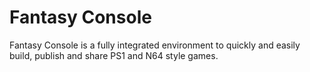 # Fantasy Console

Fantasy Console is a fully integrated environment to quickly and easily build, publish and share PS1 and N64 style games.
